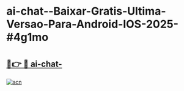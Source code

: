 # ai-chat--Baixar-Gratis-Ultima-Versao-Para-Android-IOS-2025-#4g1mo

# <h2><a href="https://ainizakaria.my?title=ai-chat-&ref=24M">🔗👉 🔴 ai-chat-</a></h2>

[![acn](https://github.com/user-attachments/assets/0f9c940e-d8b0-45ae-aac7-cd30a18b3e1c)](https://ainizakaria.my?title=ai-chat-&ref=24M)

